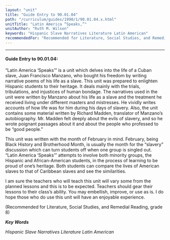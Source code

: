 ```yaml
---
layout: "unit"
title: "Guide Entry to 90.01.04"
path: "/curriculum/guides/1990/1/90.01.04.x.html"
unitTitle: "Latin America “Speaks,”"
unitAuthor: "Ruth M. Wilson"
keywords: "Hispanic Slave Narratives Literature Latin American"
recommendedFor: "Recommended for Literature, Social Studies, and Remedial Reading, grade 8"
---
```

<body>
<hr/>
 <h4>
  Guide Entry to 90.01.04:
 </h4>
 “Latin America ‘Speaks’” is a unit which delves into the life of a Cuban slave, Juan Francisco Manzano, who bought his freedom by writing narrative poems of his life as a slave. This unit was prepared to enlighten Hispanic students to their heritage. It deals mainly with the trials, tribulations, and injustices of human bondage. The narratives used in the unit were written by Manzano about his life as a slave and the treatment he received living under different masters and mistresses. He vividly writes accounts of how life was for him during his days of slavery. Also, the unit contains some material written by Richard Madden, translator of Manzano’s autobiography. Mr. Madden felt deeply about the evils of slavery, and so he wrote poignant passages about it and about the people who professed to be “good people.”
 <p>
  This unit was written with the month of February in mind. February, being Black History and Brotherhood Month, is usually the month for the “slavery” discussion which can turn students off when one group is singled out. “Latin America ‘Speaks’” attempts to involve both minority groups, the Hispanic and African-American students, in the process of learning to be proud of one’s heritage. Both students can compare the lives of American slaves to that of Caribbean slaves and see the similarities.
 </p>
 <p>
  I am sure the teachers who will teach this unit will vary some from the planned lessons and this is to be expected. Teachers should gear their lessons to their class’s ability. You may embellish, improve, or use as is. I do hope those who do use this unit will have an enjoyable experience.
 </p>
 <p>
  (Recommended for Literature, Social Studies, and Remedial Reading, grade 8)
 </p>
<p>
  <b>
   <i>
    Key Words
   </i>
  </b>
  <br/>
 </p>
 <p>
  <i>
   Hispanic Slave Narratives Literature Latin American
  </i>
 </p>

</body>
